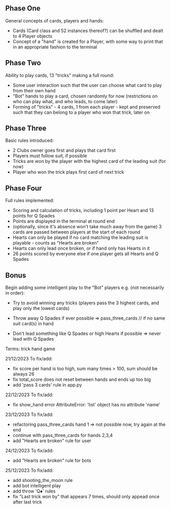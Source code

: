 ## Phase One
General concepts of cards, players and hands:
* Cards (Card class and 52 instances thereof?) can be shuffled and dealt to 4 Player objects
* Concept of a "hand" is created for a Player, with some way to print that in an appropriate fashion to the terminal
## Phase Two
Ability to play cards, 13 "tricks" making a full round:
* Some user interaction such that the user can choose what card to play from their own hand
* "Bot" hands to play a card, chosen randomly for now (restrictions on who can play what, and who leads, to come later)
* Forming of "tricks" - 4 cards, 1 from each player - kept and preserved such that they can belong to a player who won that trick, later on
## Phase Three
Basic rules introduced:
* 2 Clubs owner goes first and plays that card first
* Players must follow suit, if possible
* Tricks are won by the player with the highest card of the leading suit (for now)
* Player who won the trick plays first card of next trick
## Phase Four
Full rules implemented:
* Scoring and calculation of tricks, including 1 point per Heart and 13 points for Q Spades
* Points are displayed in the terminal at round end
* (optionally, since it's absence won't take much away from the game) 3 cards are passed between players at the start of each round
* Hearts can only be played if no card matching the leading suit is playable - counts as "Hearts are broken"
* Hearts can only lead once broken, or if hand only has Hearts in it
* 26 points scored by everyone else if one player gets all Hearts and Q Spades
## Bonus
Begin adding some intelligent play to the "Bot" players e.g. (not necessarily in order):
* Try to avoid winning any tricks (players pass the 3 highest cards, and play only the lowest cards)


* Throw away Q Spades if ever possible
   => pass_three_cards // if no same suit card(s) in hand
* Don't lead something like Q Spades or high Hearts if possible
   => never lead with Q Spades

Terms:
trick
hand
game


21/12/2023 To fix/add:
 - fix score per hand is too high, sum many times > 100, sum should be always 26
 - fix total_score does not reset between hands and ends up too big
 - add 'pass 3 cards' rule in app.py

22/12/2023 To fix/add:
 - fix show_hand error 
 AttributeError: 'list' object has no attribute 'name'

23/12/2023 To fix/add:
 - refactoring pass_three_cards hand 1 => not possible now, try again at the end
 - continue with pass_three_cards for hands 2,3,4
 - add "Hearts are broken" rule for user

24/12/2023 To fix/add:
 - add "Hearts are broken" rule for bots

25/12/2023 To fix/add:
 - add shooting_the_moon rule
 - add bot intelligent play
 - add throw 'Q♠' rules
 - fix "Last trick won by" that appears 7 times, should only appead once after last trick